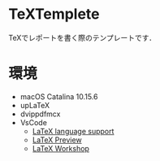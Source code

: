 # TeXTemplete
TeXでレポートを書く際のテンプレートです．

# 環境
- macOS Catalina 10.15.6
- upLaTeX
- dvippdfmcx
- VsCode
   - [LaTeX language support](https://marketplace.visualstudio.com/items?itemName=torn4dom4n.latex-support)
   - [LaTeX Preview](https://marketplace.visualstudio.com/items?itemName=ajshort.latex-preview)
   - [LaTeX Workshop](https://marketplace.visualstudio.com/items?itemName=James-Yu.latex-workshop)
